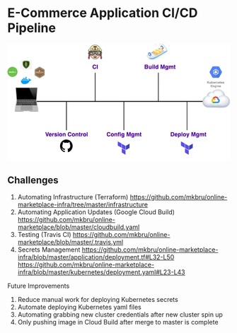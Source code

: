 # E-Commerce Application CI/CD Pipeline


<img width="600" alt="pipeline" src="https://github.com/mkbru/online-marketplace-infra/blob/master/images/Untitled%20Diagram.png">


## Challenges

1. Automating Infrastructure (Terraform) 
https://github.com/mkbru/online-marketplace-infra/tree/master/infrastructure
2. Automating Application Updates (Google Cloud Build) 
https://github.com/mkbru/online-marketplace/blob/master/cloudbuild.yaml
3. Testing (Travis CI) 
https://github.com/mkbru/online-marketplace/blob/master/.travis.yml
4. Secrets Management
https://github.com/mkbru/online-marketplace-infra/blob/master/application/deployment.tf#L32-L50
https://github.com/mkbru/online-marketplace-infra/blob/master/kubernetes/deployment.yaml#L23-L43

Future Improvements

1. Reduce manual work for deploying Kubernetes secrets
2. Automate deploying Kubernetes yaml files
3. Automating grabbing new cluster credentials after new cluster spin up
4. Only pushing image in Cloud Build after merge to master is complete